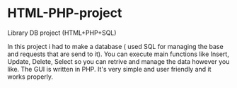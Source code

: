 # HTML-PHP-project
Library DB project (HTML+PHP+SQL)

In this project i had to make a database ( used SQL for managing the base and requests that are send to it). 
You can execute main functions like Insert, Update, Delete, Select so you can retrive and manage the data however you like.
The GUI is written in PHP. It's very simple and user friendly and it works properly. 
